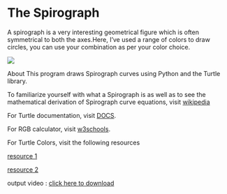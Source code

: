 #  The Spirograph
A spirograph is a very interesting geometrical figure which is often symmetrical to both the axes.Here, I’ve used a range of colors to draw circles, you can use your combination as per your color choice.

![](https://github.com/shreyamalogi/Awesome_Python_Scripts/blob/main/GUIScripts/spirograph/images/spirograph.png)

About This program draws Spirograph curves using Python and the Turtle library.

To familiarize yourself with what a Spirograph is as well as to see the mathematical derivation of Spirograph curve equations, visit 
[wikipedia](https://en.wikipedia.org/wiki/Spirograph)

For Turtle documentation, visit [DOCS](https://docs.python.org/2/library/turtle.html).

For RGB calculator, visit [w3schools](https://www.w3schools.com/colors/colors_rgb.asp).

For Turtle Colors, visit the following resources

[resource 1](https://cs111.wellesley.edu/labs/lab01/colors)

[resource 2](https://trinket.io/docs/colors)

output video : [click here to download](https://github.com/shreyamalogi/Awesome_Python_Scripts/blob/main/GUIScripts/spirograph/spirograph.mp4)

